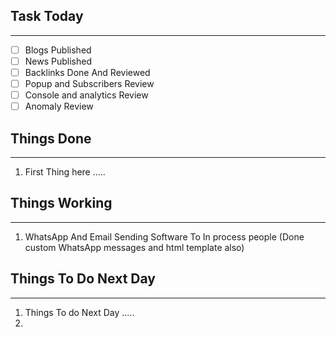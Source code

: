 
## Task Today
---
- [ ] Blogs Published
- [ ] News Published
- [ ] Backlinks Done And Reviewed
- [ ] Popup and Subscribers Review
- [ ] Console and analytics Review 
- [ ] Anomaly Review

## Things Done 
---
1.  First Thing here .....

## Things Working
---
1. WhatsApp And Email Sending Software To In process people (Done custom WhatsApp messages and html template also)

## Things To Do Next Day 
---
1.  Things To do Next Day .....
2. 




